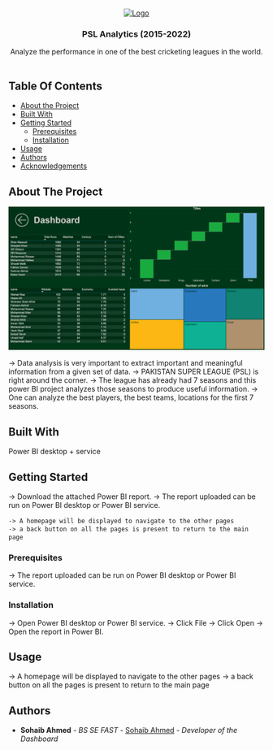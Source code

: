 <br/>
<p align="center">
  <a href="https://github.com/sohaibahmedsipra/public-projects/tree/main/PSL%20analysis%20Dashboard%20Power%20BI">
    <img src="https://upload.wikimedia.org/wikipedia/en/2/24/Official_logo_of_Pakistan_Super_League.png" alt="Logo" width="80" height="80">
  </a>

  <h3 align="center">PSL Analytics (2015-2022)</h3>

  <p align="center">
    Analyze the performance in one of the best cricketing leagues in the world.
    <br/>
    <br/>
  </p>
</p>



## Table Of Contents

* [About the Project](#about-the-project)
* [Built With](#built-with)
* [Getting Started](#getting-started)
  * [Prerequisites](#prerequisites)
  * [Installation](#installation)
* [Usage](#usage)
* [Authors](#authors)
* [Acknowledgements](#acknowledgements)

## About The Project

![Screen Shot](https://github.com/sohaibahmedsipra/public-projects/blob/main/PSL%20analysis%20Dashboard%20Power%20BI/Pictures/Overall.png?raw=true)

-> Data analysis is very important to extract important and meaningful information from a given set of data. 
-> PAKISTAN SUPER LEAGUE (PSL) is right around the corner. 
-> The league has already had 7 seasons and this power BI project analyzes those seasons to produce useful information.
-> One can analyze the best players, the best teams, locations for the first 7 seasons.

## Built With

Power BI desktop + service

## Getting Started

-> Download the attached Power BI report.
-> The report uploaded can be run on Power BI desktop or Power BI service. 
    
    -> A homepage will be displayed to navigate to the other pages
    -> a back button on all the pages is present to return to the main page

### Prerequisites

-> The report uploaded can be run on Power BI desktop or Power BI service. 

### Installation

-> Open Power BI desktop or Power BI service.
-> Click File
-> Click Open
-> Open the report in Power BI.

## Usage

-> A homepage will be displayed to navigate to the other pages
-> a back button on all the pages is present to return to the main page



## Authors

* **Sohaib Ahmed** - *BS SE FAST* - [Sohaib Ahmed](https://www.linkedin.com/in/sohaib-ahmed-sipra/) - *Developer of the Dashboard*
